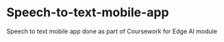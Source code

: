 # Speech-to-text-mobile-app
Speech to text mobile app done as part of Coursework for Edge AI module
